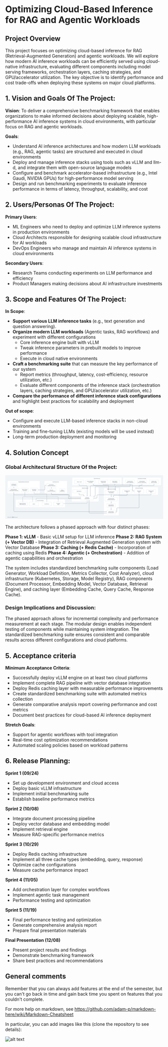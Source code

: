 # Optimizing Cloud-Based Inference for RAG and Agentic Workloads

## Project Overview

This project focuses on optimizing cloud-based inference for RAG (Retrieval-Augmented Generation) and agentic workloads. We will explore how modern AI inference workloads can be efficiently served using cloud-native infrastructure, evaluating different components including model serving frameworks, orchestration layers, caching strategies, and GPU/accelerator utilization. The key objective is to identify performance and cost trade-offs when deploying these systems on major cloud platforms.

## 1. Vision and Goals Of The Project:

**Vision**: To deliver a comprehensive benchmarking framework that enables organizations to make informed decisions about deploying scalable, high-performance AI inference systems in cloud environments, with particular focus on RAG and agentic workloads.

**Goals**:
- Understand AI inference architectures and how modern LLM workloads (e.g., RAG, agentic tasks) are structured and executed in cloud environments
- Deploy and manage inference stacks using tools such as vLLM and llm-d, and integrate them with open-source language models
- Configure and benchmark accelerator-based infrastructure (e.g., Intel Gaudi, NVIDIA GPUs) for high-performance model serving
- Design and run benchmarking experiments to evaluate inference performance in terms of latency, throughput, scalability, and cost

## 2. Users/Personas Of The Project:

**Primary Users**:
- ML Engineers who need to deploy and optimize LLM inference systems in production environments
- Cloud Architects responsible for designing scalable cloud infrastructure for AI workloads
- DevOps Engineers who manage and maintain AI inference systems in cloud environments

**Secondary Users**:
- Research Teams conducting experiments on LLM performance and efficiency
- Product Managers making decisions about AI infrastructure investments

## 3. Scope and Features Of The Project:

**In Scope**:
- **Support various LLM inference tasks** (e.g., text generation and question answering).
- **Organize modern LLM workloads** (Agentic tasks, RAG workflows) and experiment with different configurations
  -  Core inference engine built with vLLM
  - Tweak inference parameters in prebuilt models to improve performance
  - Execute in cloud native environments
 - **Craft a benchmarking suite** that can measure the key performance of our system
    - Report metrics (throughput, latency, cost-efficiency, resource utilization, etc.)
    - Evaluate different components of the inference stack (orchestration layers, caching strategies, and GPU/accelerator utilization, etc.)
- **Compare the performance of different inference stack configurations** and highlight best practices for scalability and deployment


**Out of scope**:
- Configure and execute LLM-based inference stacks in non-cloud environments
- Training and fine-tuning LLMs (existing models will be used instead) 
- Long-term production deployment and monitoring


## 4. Solution Concept

### Global Architectural Structure Of the Project:

![System Architecture Diagram](png/workflow.png)

The architecture follows a phased approach with four distinct phases:

**Phase 1: vLLM** - Basic vLLM setup for LLM inference
**Phase 2: RAG System (+ Vector DB)** - Integration of Retrieval Augmented Generation system with Vector Database
**Phase 3: Caching (+ Redis Cache)** - Incorporation of caching using Redis
**Phase 4: Agentic (+ Orchestration)** - Addition of agentic capabilities and orchestration

The system includes standardized benchmarking suite components (Load Generator, Workload Definition, Metrics Collector, Cost Analyzer), cloud infrastructure (Kubernetes, Storage, Model Registry), RAG components (Document Processor, Embedding Model, Vector Database, Retrieval Engine), and caching layer (Embedding Cache, Query Cache, Response Cache).

### Design Implications and Discussion:

The phased approach allows for incremental complexity and performance measurement at each stage. The modular design enables independent testing of components while maintaining system integration. The standardized benchmarking suite ensures consistent and comparable results across different configurations and cloud platforms.

## 5. Acceptance criteria

**Minimum Acceptance Criteria**:
- Successfully deploy vLLM engine on at least two cloud platforms
- Implement complete RAG pipeline with vector database integration
- Deploy Redis caching layer with measurable performance improvements
- Create standardized benchmarking suite with automated metrics collection
- Generate comparative analysis report covering performance and cost metrics
- Document best practices for cloud-based AI inference deployment

**Stretch Goals**:
- Support for agentic workflows with tool integration
- Real-time cost optimization recommendations
- Automated scaling policies based on workload patterns

## 6. Release Planning:

**Sprint 1 (09/24)**
- Set up development environment and cloud access
- Deploy basic vLLM infrastructure
- Implement initial benchmarking suite
- Establish baseline performance metrics

**Sprint 2 (10/08)**
- Integrate document processing pipeline
- Deploy vector database and embedding model
- Implement retrieval engine
- Measure RAG-specific performance metrics

**Sprint 3 (10/29)**
- Deploy Redis caching infrastructure
- Implement all three cache types (embedding, query, response)
- Optimize cache configurations
- Measure cache performance impact

**Sprint 4 (11/05)**
- Add orchestration layer for complex workflows
- Implement agentic task management
- Performance testing and optimization

**Sprint 5 (11/19)**
- Final performance testing and optimization
- Generate comprehensive analysis report
- Prepare final presentation materials

**Final Presentation (12/08)**
- Present project results and findings
- Demonstrate benchmarking framework
- Share best practices and recommendations

## General comments

Remember that you can always add features at the end of the semester, but you can't go back in time and gain back time you spent on features that you couldn't complete.

For more help on markdown, see
https://github.com/adam-p/markdown-here/wiki/Markdown-Cheatsheet

In particular, you can add images like this (clone the repository to see details):

![alt text](https://github.com/BU-NU-CLOUD-SP18/sample-project/raw/master/cloud.png "Hover text")
